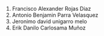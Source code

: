 1. Francisco Alexander Rojas Diaz
2. Antonio Benjamin Parra Velasquez
3. Jeronimo david  unigarro melo 
7. Erik Danilo Carlosama Muñoz